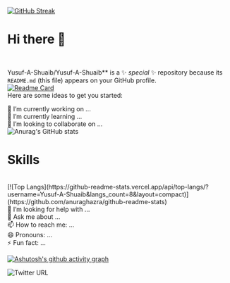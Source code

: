 [![GitHub Streak](http://github-readme-streak-stats.herokuapp.com?user=Yusuf-A-Shuaib&theme=neon-dark&border=3c977a&date_format=M%20j%5B%2C%20Y%5D)](https://git.io/streak-stats)
</br>

<div><h1>Hi there 👋</h1></div></br>



Yusuf-A-Shuaib/Yusuf-A-Shuaib** is a ✨ _special_ ✨ repository because its `README.md` (this file) appears on your GitHub profile.</br>
[![Readme Card](https://github-readme-stats.vercel.app/api/pin/?username=Yusuf-A-Shuaib&repo=my-portfolio)](https://github.com/anuraghazra/github-readme-stats)</br>
Here are some ideas to get you started:</br>

🔭 I’m currently working on ...</br>
🌱 I’m currently learning ...</br>
👯 I’m looking to collaborate on ...</br>
![Anurag's GitHub stats](https://github-readme-stats.vercel.app/api?username=Yusuf-A-Shuaib&count_private=true&show_icons=true&theme=merko)
</br>
<div><h1>Skills</h1></div>
</br>
[![Top Langs](https://github-readme-stats.vercel.app/api/top-langs/?username=Yusuf-A-Shuaib&langs_count=8&layout=compact)](https://github.com/anuraghazra/github-readme-stats)</br>
🤔 I’m looking for help with ...</br>
💬 Ask me about ...</br>
📫 How to reach me: ...</br>
😄 Pronouns: ...</br>
⚡ Fun fact: ...</br>

[![Ashutosh's github activity graph](https://activity-graph.herokuapp.com/graph?username=Yusuf-A-Shuaib&theme=react-dark&custom_title=Yusuf-A-Shuaib%20Contribution%20Graph)](https://github.com/ashutosh00710/github-readme-activity-graph)

   
 ![Twitter URL](https://img.shields.io/twitter/url?label=Twitter&logoColor=367888&style=social&url=https%3A%2F%2Fwww.twitter.com%2Fyusuf-a-shuaib)


